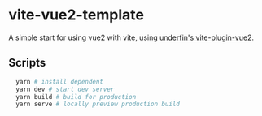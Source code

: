 # vite-vue2-template

A simple start for using vue2 with vite, using [underfin's vite-plugin-vue2](https://github.com/underfin/vite-plugin-vue2).

## Scripts

```bash
  yarn # install dependent
  yarn dev # start dev server
  yarn build # build for production
  yarn serve # locally preview production build
```
